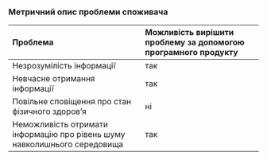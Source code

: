 ### Метричний опис проблеми споживача


|Проблема|Можливість вирішити проблему за допомогою програмного продукту|
|:-      |:-                                                            |
|Незрозумілість інформації | так |
|Невчасне отримання інформації| так |
|Повільне сповіщення про стан фізичного здоровʼя| ні |
|Неможливість отримати інформацію про рівень шуму навколишнього середовища | так |
